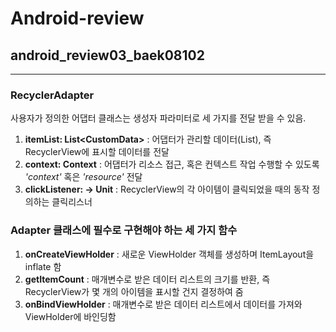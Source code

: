 # Android-review


## android_review03_baek08102

---

### RecyclerAdapter

사용자가 정의한 어댑터 클래스는 생성자 파라미터로 세 가지를 전달 받을 수 있음.<br/>

1. **itemList: List&lt;CustomData&gt;** : 어댑터가 관리할 데이터(List), 즉 RecyclerView에 표시할 데이터를 전달
2. **context: Context** : 어댑터가 리소스 접근, 혹은 컨텍스트 작업 수행할 수 있도록 _'context'_ 혹은 _'resource'_ 전달
3. **clickListener: <CustomData> -> Unit** : RecyclerView의 각 아이템이 클릭되었을 때의 동작 정의하는 클릭리스너 


### Adapter 클래스에 필수로 구현해야 하는 세 가지 함수

1. **onCreateViewHolder** : 새로운 ViewHolder 객체를 생성하며 ItemLayout을 inflate 함
2. **getItemCount** : 매개변수로 받은 데이터 리스트의 크기를 반환, 즉 RecyclerView가 몇 개의 아이템을 표시할 건지 결정하여 줌
3. **onBindViewHolder** : 매개변수로 받은 데이터 리스트에서 데이터를 가져와 ViewHolder에 바인딩함